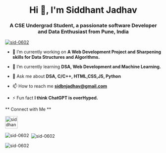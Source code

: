 <h1 align="center">Hi 👋, I'm Siddhant Jadhav</h1>
<h3 align="center">A CSE Undergrad Student, a passionate software Developer and Data Enthusiast from Pune, India</h3>

<p align="left"> <a href="https://github.com/ryo-ma/github-profile-trophy"><img src="https://github-profile-trophy.vercel.app/?username=sid-0602" alt="sid-0602" /></a> </p>

- 🔭 I’m currently working on **A Web Development Project and Sharpening skills for Data Structures and Algorithms.**

- 🌱 I’m currently learning **DSA, Web Development and Machine Learning.**

- 💬 Ask me about **DSA, C/C++, HTML,CSS,JS, Python**

- 📫 How to reach me **sidbnjadhav@gmail.com**

- ⚡ Fun fact **I think ChatGPT is overHyped.**

<p2> ** Connect with Me ** </p2>
<p align="left">
<a href="https://linkedin.com/in/siddhantjadhavsj" target="blank"><img align="center" src="https://cdn3.iconfinder.com/data/icons/inficons/512/linkedin.png" alt="siddhantjadhavsj" height="40" width="40" /></a>
</p>



<p><img align="left" src="https://github-readme-stats.vercel.app/api/top-langs?username=sid-0602&show_icons=true&locale=en&layout=compact" alt="sid-0602" /></p>

<p>&nbsp;<img align="center" src="https://github-readme-stats.vercel.app/api?username=sid-0602&show_icons=true&locale=en" alt="sid-0602" /></p>

<p><img align="center" src="https://github-readme-streak-stats.herokuapp.com/?user=sid-0602&" alt="sid-0602" /></p>
